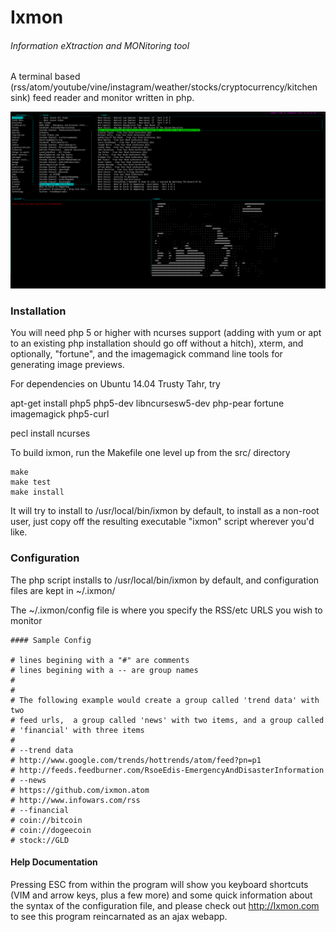 # Ixmon 
###### Information eXtraction and MONitoring tool
A terminal based
(rss/atom/youtube/vine/instagram/weather/stocks/cryptocurrency/kitchen sink)
feed reader and monitor written in php.

![Alt text](/screenshots/ixmon_console.png "Ixmon console screenshot")

### Installation

You will need php 5 or higher with ncurses support (adding with yum or apt to
an existing php installation should go off without a hitch), xterm, and
optionally, "fortune", and the imagemagick command line tools for generating
image previews. 

For dependencies on Ubuntu 14.04 Trusty Tahr, try

apt-get install php5 php5-dev libncursesw5-dev php-pear fortune imagemagick php5-curl

pecl install ncurses


To build ixmon, run the Makefile one level up from the src/ directory

    make
    make test
    make install

It will try to install to /usr/local/bin/ixmon by default, to install as a
non-root user, just copy off the resulting executable "ixmon" script wherever
you'd like. 



### Configuration

The php script installs to /usr/local/bin/ixmon by default, and configuration
files are kept in ~/.ixmon/

The ~/.ixmon/config file is where you specify the RSS/etc URLS you wish to
monitor

    #### Sample Config

    # lines begining with a "#" are comments
    # lines begining with a -- are group names
    #
    #
    # The following example would create a group called 'trend data' with two
    # feed urls,  a group called 'news' with two items, and a group called
    # 'financial' with three items
    #
    # --trend data
    # http://www.google.com/trends/hottrends/atom/feed?pn=p1
    # http://feeds.feedburner.com/RsoeEdis-EmergencyAndDisasterInformation
    # --news
    # https://github.com/ixmon.atom
    # http://www.infowars.com/rss
    # --financial
    # coin://bitcoin
    # coin://dogeecoin
    # stock://GLD




#### Help Documentation

Pressing ESC from within the program will show you keyboard shortcuts (VIM and
arrow keys, plus a few more) and some quick information about the syntax of the
configuration file, and please check out http://Ixmon.com to see this program
reincarnated as an ajax webapp.

